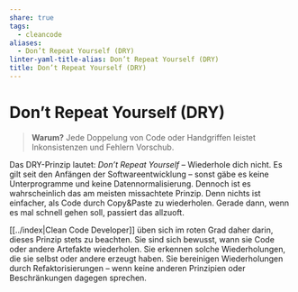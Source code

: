 ```yaml
---
share: true
tags:
  - cleancode
aliases:
  - Don’t Repeat Yourself (DRY)
linter-yaml-title-alias: Don’t Repeat Yourself (DRY)
title: Don’t Repeat Yourself (DRY)
---
```

 
# Don’t Repeat Yourself (DRY)

>**Warum?**
>Jede Doppelung von Code oder Handgriffen leistet Inkonsistenzen und Fehlern Vorschub.

Das DRY-Prinzip lautet: _Don’t Repeat Yourself_ – Wiederhole dich nicht. Es gilt seit den Anfängen der Softwareentwicklung – sonst gäbe es keine Unterprogramme und keine Datennormalisierung. Dennoch ist es wahrscheinlich das am meisten missachtete Prinzip. Denn nichts ist einfacher, als Code durch Copy&Paste zu wiederholen. Gerade dann, wenn es mal schnell gehen soll, passiert das allzuoft.

[[../index|Clean Code Developer]] üben sich im roten Grad daher darin, dieses Prinzip stets zu beachten. Sie sind sich bewusst, wann sie Code oder andere Artefakte wiederholen. Sie erkennen solche Wiederholungen, die sie selbst oder andere erzeugt haben. Sie bereinigen Wiederholungen durch Refaktorisierungen – wenn keine anderen Prinzipien oder Beschränkungen dagegen sprechen.